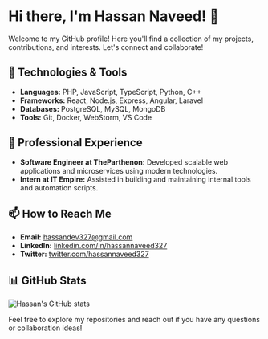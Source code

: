 # Hi there, I'm Hassan Naveed! 👋

Welcome to my GitHub profile! Here you'll find a collection of my projects, contributions, and interests. Let's connect and collaborate!

## 🔧 Technologies & Tools
- **Languages:** PHP, JavaScript, TypeScript, Python, C++
- **Frameworks:** React, Node.js, Express, Angular, Laravel
- **Databases:** PostgreSQL, MySQL, MongoDB
- **Tools:** Git, Docker, WebStorm, VS Code 

## 💼 Professional Experience
- **Software Engineer at TheParthenon:** Developed scalable web applications and microservices using modern technologies.
- **Intern at IT Empire:** Assisted in building and maintaining internal tools and automation scripts.

## 📫 How to Reach Me
- **Email:** hassandev327@gmail.com
- **LinkedIn:** [linkedin.com/in/hassannaveed327](https://linkedin.com/in/hassannaveed327)
- **Twitter:** [twitter.com/hassannaveed327](https://twitter.com/hassannaveed327)

## 📊 GitHub Stats
![Hassan's GitHub stats](https://github-readme-stats.vercel.app/api?username=hassannaveed327&show_icons=true&theme=radical)
 

Feel free to explore my repositories and reach out if you have any questions or collaboration ideas!
